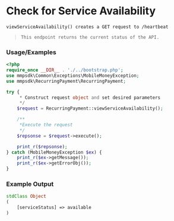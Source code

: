 # Check for Service Availability

`viewServiceAvailability() creates a GET request to /heartbeat`

> `This endpoint returns the current status of the API.`

### Usage/Examples

```php
<?php
require_once __DIR__ . './../bootstrap.php';
use mmpsdk\Common\Exceptions\MobileMoneyException;
use mmpsdk\RecurringPayment\RecurringPayment;

try {
     * Construct request object and set desired parameters
     */
    $request = RecurringPayment::viewServiceAvailability();

    /**
     *Execute the request
     */
    $repsonse = $request->execute();

    print_r($repsonse);
} catch (MobileMoneyException $ex) {
    print_r($ex->getMessage());
    print_r($ex->getErrorObj());
}

```

### Example Output

```php
stdClass Object
(
    [serviceStatus] => available
)
```
